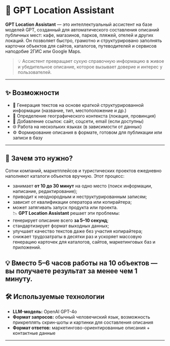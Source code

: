 # 🧭 GPT Location Assistant

**GPT Location Assistant** — это интеллектуальный ассистент на базе моделей GPT, созданный для автоматического составления описаний публичных мест: кафе, магазинов, парков, пляжей, отелей и других локаций. Он позволяет быстро, грамотно и структурировано заполнять карточки объектов для сайтов, каталогов, путеводителей и сервисов наподобие 2ГИС или Google Maps.

> 💡 Ассистент превращает сухую справочную информацию в живое и убедительное описание, которое вызывает доверие и интерес у пользователей.

---

## ✨ Возможности

- 📝 Генерация текстов на основе краткой структурированной информации (название, тип, местоположение и др.)
- 📍 Определение географического контекста (локация, провинция)
- 🔗 Добавление ссылок: сайт, соцсети, email (если доступны)
- 🌐 Работа на нескольких языках (в зависимости от данных)
- ⚙️ Формирование описания в формате, готовом для публикации или записи в базу

---

## 🎯 Зачем это нужно?

Сотни компаний, маркетплейсов и туристических проектов ежедневно наполняют каталоги объектов вручную. Этот процесс:
- занимает **от 10 до 30 минут** на одно место (поиск информации, написание, редактирование);
- приводит к неоднородным и неструктурированным записям;
- зависит от квалификации оператора или копирайтера;
- может затягивать запуск продукта или проекта.  
📉 **GPT Location Assistant** решает эти проблемы:
- генерирует описание всего **за 5–10 секунд**;
- стандартизирует формат выходных данных;
- улучшает качество текстов даже без участия копирайтера;
- снижает трудозатраты в десятки раз и ускоряет массовую генерацию карточек для каталогов, сайтов, маркетинговых баз и приложений.

💡 Вместо 5–6 часов работы на 10 объектов — вы получаете результат за менее чем 1 минуту.
---

## 🛠 Используемые технологии

- **LLM-модель:** OpenAI GPT-4о  
- **Формат запросов:** обычный человечиский язык, возможность прикреплять скрин-шоты и картинки для составления описания  
- **Формат ответов:** маркетингово-ориентированные описания + контактные данные  

---
